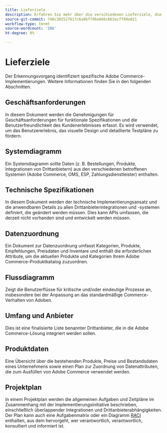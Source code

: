 ```yaml
---
title: Lieferziele
description: Erfahren Sie mehr über die verschiedenen Lieferziele, die mit einer Adobe Commerce-Implementierung verbunden sind.
source-git-commit: 748c302527617c6a9bf7d6e666c6b3acff89e021
workflow-type: tm+mt
source-wordcount: '266'
ht-degree: 0%

---
```



# Lieferziele

Der Erkennungsvorgang identifiziert spezifische Adobe Commerce-Implementierungen. Weitere Informationen finden Sie in den folgenden Abschnitten.

## Geschäftsanforderungen

In diesem Dokument werden die Genehmigungen für Geschäftsanforderungen für funktionale Spezifikationen und die Benutzerfreundlichkeit des Kundenerlebnisses erfasst. Es wird verwendet, um das Benutzererlebnis, das visuelle Design und detaillierte Testpläne zu fördern.

## Systemdiagramm

Ein Systemdiagramm sollte Daten (z. B. Bestellungen, Produkte, Integrationen von Drittanbietern) aus den verschiedenen betroffenen Systemen (Adobe Commerce, OMS, ESP, Zahlungsdienstleister) enthalten.

## Technische Spezifikationen

In diesem Dokument werden der technische Implementierungsansatz und die anwendbaren Details zu allen Drittanbieterintegrationen und -systemen definiert, die geändert werden müssen. Dies kann APIs umfassen, die derzeit nicht vorhanden sind und entwickelt werden müssen.

## Datenzuordnung

Ein Dokument zur Datenzuordnung umfasst Kategorien, Produkte, Empfehlungen, Preisdaten und Inventare und enthält die erforderlichen Attribute, um die aktuellen Produkte und Kategorien Ihrem Adobe Commerce-Produktkatalog zuzuordnen.

## Flussdiagramm

Zeigt die Benutzerflüsse für kritische und/oder eindeutige Prozesse an, insbesondere bei der Anpassung an das standardmäßige Commerce-Verhalten von Adoben.

## Umfang und Anbieter

Dies ist eine finalisierte Liste benannter Drittanbieter, die in die Adobe Commerce-Lösung integriert werden sollen.

## Produktdaten

Eine Übersicht über die bestehenden Produkte, Preise und Bestandsdaten eines Unternehmens sowie einen Plan zur Zuordnung von Datenattributen, die zum Ausfüllen von Adobe Commerce verwendet werden.

## Projektplan

In einem Projektplan werden die allgemeinen Aufgaben und Zeitpläne im Zusammenhang mit der Implementierungsinitiative beschrieben, einschließlich überlappender Integrationen und Drittanbieterabhängigkeiten. Der Plan kann auch eine Aufgabenmatrix oder ein Diagramm [RACI](../planning/ownership.md) enthalten, aus dem hervorgeht, wer verantwortlich, verantwortlich, konsultiert und informiert ist.
